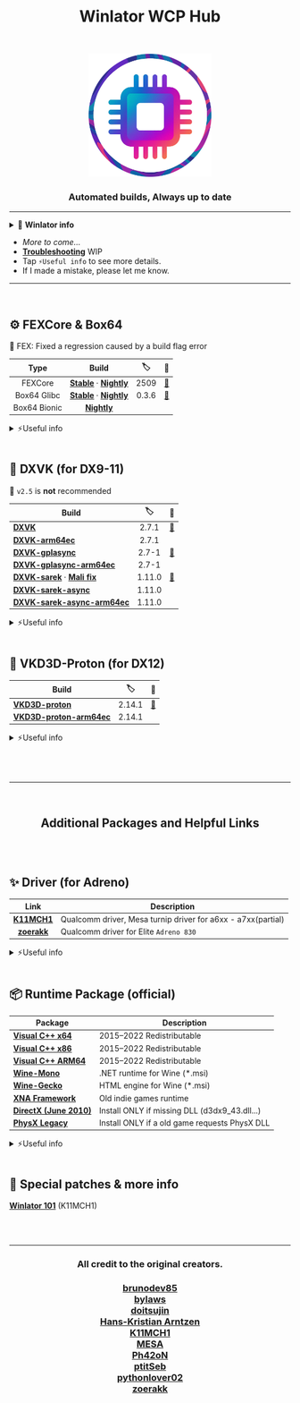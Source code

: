 <h1 align="center">Winlator WCP Hub</h1>
<br>

<p align="center">
  <img src="./Logo.png" alt="logoo" width="220">
</p>


<h3 align="center">Automated builds, Always up to date</h3>

---
<details>
  <summary>🚀 <b>Winlator info</b></summary>

## 🎮 Winlator

Winlator is an Android application started by brunodev85 that lets you run Windows (x86_64) applications using Wine and Box86/Box64.


| Type       | 🧠 |
|:------:|:------:|
| [**Official Winlator**](https://github.com/brunodev85/winlator) | Glibc |
| [**Winlator-Frost**](https://github.com/MrPhryaNikFrosty/Winlator-Frost) | Glibc |
| [**Winlator-AMod**](https://github.com/afeimod/winlator-mod) | Glibc |
| [**Winlator-CMod**](https://github.com/coffincolors/winlator) | Bionic |

| Runtime | Description |
|:-:|-|
|Glibc  | Official default. stable with solid performance. (Box64 Only) |
|Bionic | Android native. faster, potential issues. (FEX + Box64) |

- Discontinued or nightly builds are not covered.<br>
- CMod (bionic) offers the best controller support.<br>

---

</details>

- _More to come…_
- [**Troubleshooting**](https://github.com/Arihany/WinlatorWCPHub/blob/main/Troubleshooting.md) WIP
- Tap ```⚡Useful info``` to see more details.
- If I made a mistake, please let me know.
---
<br>

## ⚙️ FEXCore & Box64

📌 FEX: Fixed a regression caused by a build flag error

| Type | Build | 🏷️ | 📜 |
|:------:|:------:|:------:|:------:|
| FEXCore | [**Stable**](https://github.com/Arihany/WinlatorWCPHub/releases/tag/FEXCore) · [**Nightly**](https://github.com/Arihany/WinlatorWCPHub/releases/tag/FEX-NIGHTLY) | <!--fex--> 2509|<a href="https://github.com/FEX-Emu/FEX">🔗</a> |
| Box64 Glibc | [**Stable**](https://github.com/Arihany/WinlatorWCPHub/releases/tag/BOX64-STABLE) · [**Nightly**](https://github.com/Arihany/WinlatorWCPHub/releases/tag/BOX64-NIGHTLY) | <!--box64--> 0.3.6|<a href="https://github.com/ptitSeb/box64">🔗</a> |
| Box64 Bionic | [**Nightly**](https://github.com/Arihany/WinlatorWCPHub/releases/tag/BOX64-BIONIC-NIGHTLY)| | |

<details>
  <summary>⚡Useful info</summary>
<br>
  
| Type       | Description |
|:------:|-------------|
| **FEX**  | Easy to configure, can improve performance when paired with the arm64ec translation layer. |
| **Box64** | More complex to configure, but it generally runs a wider range of games than FEX. |

- Unity games are generally more stable when run with Box64.
- Basic Box64 settings for unity games: ```STRONGMEM=1+``` ```CALLRET=0``` ```WEAKBARRIER=0~1```
- ```WEAKBARRIER``` can mitigate the performance hit from ```STRONGMEM```, but regressions or crashes have been reported depending on the build/version/game. If issues occur, set it to ```0```.

</details>
<br>

## 🧩 DXVK (for DX9-11)

📌 ```v2.5``` is **not** recommended

| Build | 🏷️ | 📜 |
|-------|:------:|:------:|
| [**DXVK**](https://github.com/Arihany/WinlatorWCPHub/releases/tag/DXVK) | <!--dxvk--> 2.7.1| <a href="https://github.com/doitsujin/dxvk">🔗</a> |
| [**DXVK-arm64ec**](https://github.com/Arihany/WinlatorWCPHub/releases/tag/DXVK-ARM64EC) | <!--arm64ec--> 2.7.1| |
| [**DXVK-gplasync**](https://github.com/Arihany/WinlatorWCPHub/releases/tag/DXVK-GPLASYNC) | <!--gplasync--> 2.7-1| <a href="https://gitlab.com/Ph42oN/dxvk-gplasync">🔗</a> |
| [**DXVK-gplasync-arm64ec**](https://github.com/Arihany/WinlatorWCPHub/releases/tag/DXVK-GPLASYNC-ARM64EC) | <!--gplasync-arm64ec--> 2.7-1| |
| [**DXVK-sarek**](https://github.com/Arihany/WinlatorWCPHub/releases/tag/DXVK-SAREK) · [**Mali fix**](https://github.com/Arihany/WinlatorWCPHub/releases/tag/DXVK-SAREK-MALIFIX) | <!--sarek--> 1.11.0| <a href="https://github.com/pythonlover02/DXVK-Sarek">🔗</a> |
| [**DXVK-sarek-async**](https://github.com/Arihany/WinlatorWCPHub/releases/tag/DXVK-SAREK-ASYNC) | <!--sarek-async--> 1.11.0| |
| [**DXVK-sarek-async-arm64ec**](https://github.com/Arihany/WinlatorWCPHub/releases/tag/DXVK-SAREK-ASYNC-ARM64EC) | <!--sarek-async-arm64ec--> 1.11.0| |

<details>
  <summary>⚡Useful info</summary>
<br> 

| Type       | Description    |
|:------:|-----------------|
| **sarek**    | Provides backports for old GPUs that don’t support Vulkan 1.3. (May run better on older devices.) |
| **gplasync** | Reduces stuttering by rendering frames before shader compilation. |
| **arm64ec**  | Boosts performance in 64-bit games. ⚠️ **Use only with FEX.** ⚠️ |

- GPLAsync patches are marked with ```-n``` so ```2.7-1``` is based on DXVK ```2.7```
- Newer versions don’t always mean better performance.
- If you encounter rendering issues, try a newer build or revert to the standard DXVK.
- If the game has a built-in frame limiter, use that. In some cases, ```DXVK_FRAME_RATE``` can introduce stutter.

</details>
<br>

## 🌌 VKD3D-Proton (for DX12)

| Build | 🏷️ | 📜 |
|-------|:------:|:------:|
| [**VKD3D-proton**](https://github.com/Arihany/WinlatorWCPHub/releases/tag/VKD3D-PROTON) | <!--vkd3d--> 2.14.1|<a href="https://github.com/HansKristian-Work/vkd3d-proton">🔗</a> |
| [**VKD3D-proton-arm64ec**](https://github.com/Arihany/WinlatorWCPHub/releases/tag/VKD3D-PROTON-ARM64EC) | <!--vkd3d-arm64ec--> 2.14.1| |

<details>
  <summary>⚡Useful info</summary>
<br>
  
| Type       | Description                                                   |
|:------:|---------------------------------------------------------------|
| **arm64ec**  | Boosts performance in 64-bit games. ⚠️ **Use only with FEX.** ⚠️ |

- If it isn’t required, **leave the VKD3D feature level at its default**. Forcing a higher feature level can trigger different code paths and extra shader compilation, which may lead to stutter.
- You can limit the frame rate using: ```DXVK_FRAME_RATE``` or ```VKD3D_FRAME_RATE```
- If the game has a built-in frame limiter, use that. In some cases, ```X_FRAME_RATE``` can introduce stutter.

</details>
<br><br><br>

---

<br>

<h2 align="center">Additional Packages and Helpful Links</h2>

<br><br>

## ✨ Driver (for Adreno)
| Link | Description |
|:-------:|------|
| [**K11MCH1**](https://github.com/K11MCH1/AdrenoToolsDrivers) | Qualcomm driver, Mesa turnip driver for a6xx - a7xx(partial) |
| [**zoerakk**](https://github.com/zoerakk/qualcomm-adreno-driver) | Qualcomm driver for Elite ```Adreno 830``` |

<details>
  <summary>⚡Useful info</summary>
<br> 
  
| Type       | Description                                                   |
|:------:|---------------------------------------------------------------|
| **Qualcomm driver**    | Extracted from the official Adreno driver of a recent device. Partially compatible with similar chipsets. Emulation may show reduced performance or rendering glitches. |
| **Mesa turnip driver** | Open source Mesa driver with broader Vulkan support and emulator friendly behavior. Often more compatible or stable across devices. Results vary by version and SoC. |

- There are no signs of ```Adreno 830``` support in freedreno/Turnip, and no upstream work has publicly started 😔

</details>
<br>


## 📦 Runtime Package (official)

| Package | Description |
|-------|-------------|
| [**Visual C++ x64**](https://aka.ms/vs/17/release/vc_redist.x64.exe) | 2015–2022 Redistributable |
| [**Visual C++ x86**](https://aka.ms/vs/17/release/vc_redist.x86.exe) | 2015–2022 Redistributable |
| [**Visual C++ ARM64**](https://aka.ms/vs/17/release/vc_redist.arm64.exe) | 2015–2022 Redistributable |
| [**Wine-Mono**](https://github.com/wine-mono/wine-mono/releases) | .NET runtime for Wine (*.msi) |
| [**Wine-Gecko**](https://dl.winehq.org/wine/wine-gecko/) | HTML engine for Wine (*.msi) |
| [**XNA Framework**](https://download.microsoft.com/download/a/c/2/ac2c903b-e6e8-42c2-9fd7-bebac362a930/xnafx40_redist.msi) | Old indie games runtime |
| [**DirectX (June 2010)**](https://download.microsoft.com/download/8/4/a/84a35bf1-dafe-4ae8-82af-ad2ae20b6b14/directx_Jun2010_redist.exe) | Install ONLY if missing DLL (d3dx9_43.dll...) |
| [**PhysX Legacy**](https://www.nvidia.com/content/DriverDownload-March2009/confirmation.php?url=/Windows/9.13.0604/PhysX-9.13.0604-SystemSoftware-Legacy.msi&lang=us&type=Other) | Install ONLY if a old game requests PhysX DLL |

<details>
  <summary>⚡Useful info</summary>
<br>

- If VC++ errors persist in an ARM64EC container, install ```Visual C++ ARM64```
- If older VC++ is needed, try an [**AIO package**](https://github.com/abbodi1406/vcredist). <br>
- May require the official [**.NET Framework**](https://dotnet.microsoft.com/ko-kr/download/dotnet-framework) instead of Mono.

</details>
<br>

## 🔁 Special patches & more info
[**Winlator 101**](https://github.com/K11MCH1/Winlator101) (K11MCH1)

<br><br>

---

<h3 align="center">All credit to the original creators.</h3><p align="center">
<h3 align="center">

[brunodev85](https://github.com/brunodev85)<br>
[bylaws](https://github.com/bylaws)<br>
[doitsujin](https://github.com/doitsujin)<br>
[Hans-Kristian Arntzen](https://github.com/HansKristian-Work)<br>
[K11MCH1](https://github.com/K11MCH1)<br>
[MESA](https://mesa3d.org/)<br>
[Ph42oN](https://gitlab.com/Ph42oN)<br>
[ptitSeb](https://github.com/ptitSeb)<br>
[pythonlover02](https://github.com/pythonlover02)<br>
[zoerakk](https://github.com/zoerakk)

</h3><p align="center">

